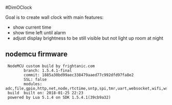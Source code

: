 #DimOClock

Goal is to create wall clock with main features:

* show current time
* show time left until alarm
* adjust display brightness to be still visible but not light up room at night


## nodemcu firmware

```
 NodeMCU custom build by frightanic.com
        branch: 1.5.4.1-final
        commit: 1885a30bd99aec338479aaed77c992dfd97fa8e2
        SSL: false
        modules: adc,file,gpio,http,net,node,rtctime,sntp,spi,tmr,uart,websocket,wifi,ws2812
 build  built on: 2018-01-25 22:23
 powered by Lua 5.1.4 on SDK 1.5.4.1(39cb9a32)
```

